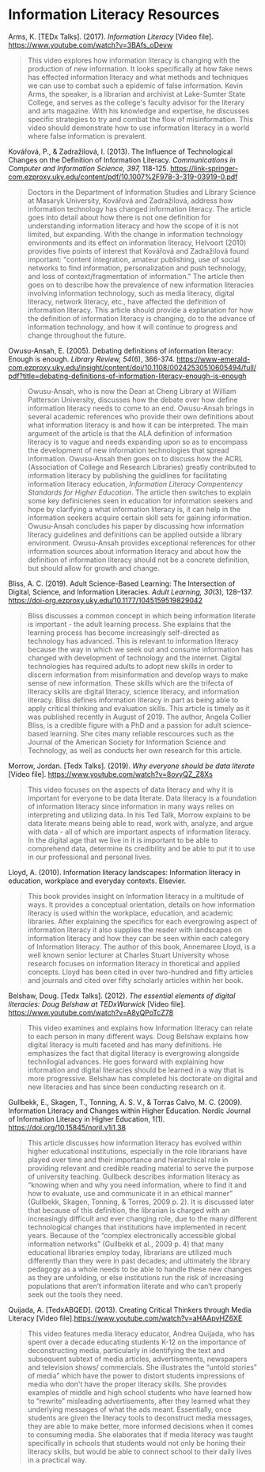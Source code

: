 # Information Literacy Resources #

Arms, K. \[TEDx Talks]. (2017). *Information Literacy* \[Video file]. https://www.youtube.com/watch?v=3BAfs_oDevw 
> This video explores how information literacy is changing with the production of new information. It looks specifically at how fake news has effected information literacy and what methods and techniques we can use to combat such a epidemic of false information. Kevin Arms, the speaker, is a librarian and archivist at Lake-Sumter State College, and serves as the college's faculty advisor for the literary and arts magazine. With his knowledge and expertise, he discusses specific strategies to try and combat the flow of misinformation. This video should demonstrate how to use information literacy in a world where false information is prevalent. 

Kovářová, P., & Zadražilová, I. (2013). The Influence of Technological Changes on the Definition of Information Literacy. *Communications in Computer and Information Science, 397,* 118-125. https://link-springer-com.ezproxy.uky.edu/content/pdf/10.1007%2F978-3-319-03919-0.pdf
> Doctors in the Department of Information Studies and Library Science at Masaryk University, Kovářová and Zadražilová, address how information technology has changed information literacy. The article goes into detail about how there is not one definition for understanding information literacy and how the scope of it is not limited, but expanding. With the change in information technology environments and its effect on information literacy, Helvoort (2010) provides five points of interest that Kovářová and Zadražilová found important: "content integration, amateur publishing, use of social networks to find information, personalization and push technology, and loss of context/fragmentation of information." The article then goes on to describe how the prevalence of new information literacies involving information technology, such as media literacy, digital literacy, network literacy, etc., have affected the definition of information literacy. This article should provide a explanation for how the definition of information literacy is changing, do to the advance of information technology, and how it will continue to progress and change throughout the future.

Owusu-Ansah, E. (2005). Debating definitions of information literacy: Enough is enough. *Library Review, 54*(6), 366-374. https://www-emerald-com.ezproxy.uky.edu/insight/content/doi/10.1108/00242530510605494/full/pdf?title=debating-definitions-of-information-literacy-enough-is-enough
> Owusu-Ansah, who is now the Dean at Cheng Library at William Patterson University, discusses how the debate over how define information literacy needs to come to an end. Owusu-Ansah brings in several academic references who provide their own definitions about what information literacy is and how it can be interpreted. The main argument of the article is that the ALA definition of information literacy is to vague and needs expanding upon so as to encompass the development of new information technologies that spread information. Owusu-Ansah then goes on to discuss how the ACRL (Association of College and Research Libraries) greatly contributed to information literacy by publishing the guidlines for facilitating information literacy education, *Information Literacy Compentency Standards for Higher Education*. The article then switches to explain some key definicienes seen in education for information seekers and hope by clarifying a what information literacy is, it can help in the information seekers acquire certain skill sets for gaining information. Owusu-Ansah concludes his paper by discussing how information literacy guidelines and definitions can be applied outside a library environment. Owusu-Ansah provides exceptional references for other information sources about information literacy and about how the definition of information literacy should not be a concrete definition, but should allow for growth and change.

Bliss, A. C. (2019). Adult Science-Based Learning: The Intersection of Digital, Science, and Information Literacies. *Adult Learning, 30*(3), 128–137. https://doi-org.ezproxy.uky.edu/10.1177/1045159519829042
> Bliss discusses a common concept in which being information literate is important - the adult learning process. She explains that the learning process has become increasingly self-directed as technology has advanced. This is relevant to information literacy because the way in which we seek out and consume information has changed with development of technology and the internet. Digital technologies has required adults to adopt new skills in order to discern information from misinformation and develop ways to make sense of new information. These skills which are the trifecta of literacy skills are digital literacy, science literacy, and information literacy. Bliss defines information literacy in part as being able to apply critical thinking and evaluation skills. This article is timely as it was published recently in August of 2019. The author, Angela Collier Bliss, is a credible figure with a PhD and a passion for adult science-based learning. She cites many reliable rescources such as the Journal of the American Society for Information Science and Technology, as well as conducts her own research for this article.

Morrow, Jordan. \[Tedx Talks]. (2019). *Why everyone should be data literate* \[Video file]. https://www.youtube.com/watch?v=8ovyQZ_Z8Xs
> This video focuses on the aspects of data literacy and why it is important for everyone to be data literate. Data literacy is a foundation of information literacy since information in many ways relies on interpreting and utilizing data. In his Ted Talk, Morrow explains to be data literate means being able to read, work with, analyze, and argue with data - all of which are important aspects of information literacy. In the digital age that we live in it is important to be able to comprehend data, determine its credibility and be able to put it to use in our professional and personal lives.

Lloyd, A. (2010). Information literacy landscapes: Information literacy in education, workplace and everyday contexts. Elsevier.
> This book provides insight on Information literacy in a multitude of ways. It provides a conceptual orientation, details on how information literacy is used within the workplace, education, and academic libraries. After explaining the specifics for each evergrowing aspect of information literacy it also supplies the reader with landscapes on information literacy and how they can be seen within each category of Information literacy. The author of this book, Annemaree Lloyd, is a well known senior lecturer at Charles Stuart University whose research focuses on information literacy in thoretical and applied concepts. Lloyd has been cited in over two-hundred and fifty articles and journals and cited over fifty scholarly articles within her book.

Belshaw, Doug. \[Tedx Talks]. (2012). *The essential elements of digital literacies: Doug Belshaw at TEDxWarwick* \[Video file]. https://www.youtube.com/watch?v=A8yQPoTcZ78
> This video examines and explains how Information literacy can relate to each person in many different ways. Doug Belshaw explains how digital literacy is multi faceted and has many definitions. He emphasizes the fact that digital literacy is evergrowing alongside technilogial advances. He goes forward with explaining how information and digital literacies should be learned in a way that is more progressive. Belshaw has completed his doctorate on digital and new literacies and has since been conducting research on it. 

Gullbekk, E., Skagen, T., Tonning, A. S. V., & Torras Calvo, M. C. (2009). Information Literacy and Changes within Higher Education. Nordic Journal of Information Literacy in Higher Education, 1(1). https://doi.org/10.15845/noril.v1i1.38
> This article discusses how information literacy has evolved within higher educational institutions, especially in the role librarians have played over time and their importance and hierarchical role in providing relevant and credible reading material to serve the purpose of university teaching. Gullbeck describes information literacy as “knowing when and why you need information, where to find it and how to evaluate, use and communicate it in an ethical manner” (Gullbekk, Skagen, Tonning, & Torres, 2009 p. 2). It is discussed later that because of this definition, the librarian is charged with an increasingly difficult and ever changing role, due to the many different technological changes that institutions have implemented in recent years. Because of the “complex electronically accessible global information networks” (Gullbekk et al., 2009 p. 4) that many educational libraries employ today, librarians are utilized much differently than they were in past decades; and ultimately the library pedagogy as a whole needs to be able to handle these new changes as they are unfolding, or else institutions run the risk of increasing populations that aren’t information literate and who can’t properly seek out the tools they need. 

Quijada, A. [TedxABQED]. (2013). Creating Critical Thinkers through Media Literacy [Video file].https://www.youtube.com/watch?v=aHAApvHZ6XE
>This video features media literacy educator, Andrea Quijada, who has spent over a decade educating students K-12 on the importance of deconstructing media, particularly in identifying the text and subsequent subtext of media articles, advertisements, newspapers and television shows/ commercials. She illustrates the “untold stories” of media” which have the power to distort students impressions of media who don't have the proper literacy skills. She provides examples of middle and high school students who have learned how to “rewrite” misleading advertisements, after they learned what they underlying messages of what the ads meant. Essentially, once students are given the literacy tools to deconstruct media messages, they are able to make better, more informed decisions when it comes to consuming media. She elaborates that if media literacy was taught specifically in schools that students would not only be honing their literacy skills, but would be able to connect school to their daily lives in a practical way. 




